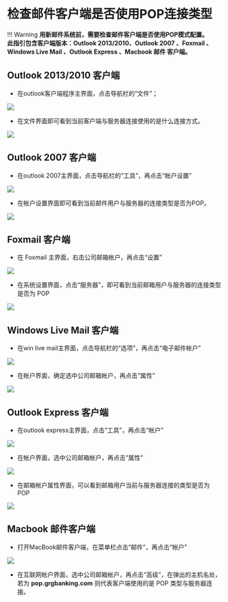 # 检查邮件客户端是否使用POP连接类型

!!! Warning
    **用新邮件系统前，需要检查邮件客户端是否使用POP模式配置。**<br>
    **此指引包含客户端版本：Outlook 2013/2010、Outlook 2007 、Foxmail 、Windows Live Mail 、Outlook Express 、Macbook 邮件 客户端。**

## Outlook 2013/2010 客户端
- 在outlook客户端程序主界面，点击导航栏的“文件”；

![](/imgs/CheckPOP/1.jpg)

- 在文件界面即可看到当前客户端与服务器连接使用的是什么连接方式。

![](/imgs/CheckPOP/1.jpg)

## Outlook 2007 客户端
- 在outlook 2007主界面，点击导航栏的“工具”，再点击“帐户设置”

![](/imgs/CheckPOP/3.jpg)

- 在帐户设置界面即可看到当前邮件用户与服务器的连接类型是否为POP。

![](/imgs/CheckPOP/4.jpg)

## Foxmail 客户端

- 在 Foxmail 主界面，右击公司邮箱帐户，再点击“设置”

![](/imgs/CheckPOP/5.jpg)

- 在系统设置界面，点击“服务器”，即可看到当前邮箱用户与服务器的连接类型是否为 POP

![](/imgs/CheckPOP/6.jpg)

## Windows Live Mail 客户端

- 在win live mail主界面，点击导航栏的“选项”，再点击“电子邮件帐户”

![](/imgs/CheckPOP/7.jpg)
 
- 在帐户界面，确定选中公司邮箱帐户，再点击“属性”

![](/imgs/CheckPOP/8.jpg)

## Outlook Express 客户端

- 在outlook express主界面，点击“工具”，再点击“帐户”

![](/imgs/CheckPOP/9.jpg)
 
- 在帐户界面，选中公司邮箱帐户，再点击“属性”

![](/imgs/CheckPOP/1.jpg)
 
- 在邮箱帐户属性界面，可以看到邮箱用户当前与服务器连接的类型是否为 POP

![](/imgs/CheckPOP/11.jpg)
 
## Macbook 邮件客户端
- 打开MacBook邮件客户端，在菜单栏点击“邮件”，再点击“帐户”

![](/imgs/CheckPOP/12.jpg)
 
- 在互联网帐户界面，选中公司邮箱帐户，再点击“高级”，在弹出的主机名处，若为 **pop.grgbanking.com** 则代表客户端使用的是 POP 类型与服务器连接。
 

